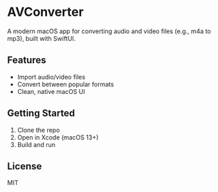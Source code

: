 # AVConverter

A modern macOS app for converting audio and video files (e.g., m4a to mp3), built with SwiftUI.

## Features
- Import audio/video files
- Convert between popular formats
- Clean, native macOS UI

## Getting Started
1. Clone the repo
2. Open in Xcode (macOS 13+)
3. Build and run

## License
MIT 